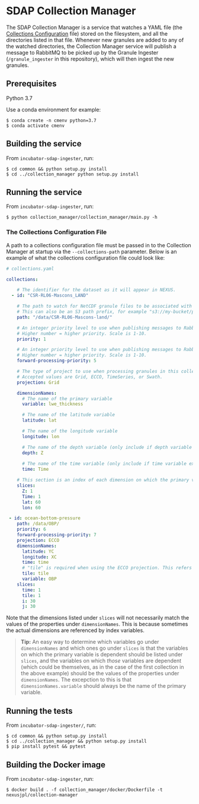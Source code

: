 # SDAP Collection Manager

The SDAP Collection Manager is a service that watches a YAML file (the [Collections
Configuration](#the-collections-configuration-file) file) stored on the filesystem, and all the directories listed in that
file. Whenever new granules are added to any of the watched directories, the Collection
Manager service will publish a message to RabbitMQ to be picked up by the Granule Ingester
(`/granule_ingester` in this repository), which will then ingest the new granules.


## Prerequisites

Python 3.7

Use a conda environment for example:

    $ conda create -n cmenv python=3.7
    $ conda activate cmenv    

## Building the service
From `incubator-sdap-ingester`, run:

    $ cd common && python setup.py install
    $ cd ../collection_manager python setup.py install
    

## Running the service
From `incubator-sdap-ingester`, run:

    $ python collection_manager/collection_manager/main.py -h
    
### The Collections Configuration File

A path to a collections configuration file must be passed in to the Collection Manager
at startup via the `--collections-path` parameter. Below is an example of what the 
collections configuration file could look like:

```yaml
# collections.yaml

collections:

    # The identifier for the dataset as it will appear in NEXUS.
  - id: "CSR-RL06-Mascons_LAND"

    # The path to watch for NetCDF granule files to be associated with this dataset. 
    # This can also be an S3 path prefix, for example "s3://my-bucket/path/to/granules/"
    path: "/data/CSR-RL06-Mascons-land/" 

    # An integer priority level to use when publishing messages to RabbitMQ for historical data. 
    # Higher number = higher priority. Scale is 1-10.
    priority: 1

    # An integer priority level to use when publishing messages to RabbitMQ for forward-processing data.
    # Higher number = higher priority. Scale is 1-10.
    forward-processing-priority: 5 

    # The type of project to use when processing granules in this collection.
    # Accepted values are Grid, ECCO, TimeSeries, or Swath.
    projection: Grid

    dimensionNames:
      # The name of the primary variable
      variable: lwe_thickness

      # The name of the latitude variable
      latitude: lat

      # The name of the longitude variable
      longitude: lon

      # The name of the depth variable (only include if depth variable exists)
      depth: Z 
      
      # The name of the time variable (only include if time variable exists)
      time: Time

    # This section is an index of each dimension on which the primary variable is dependent, mapped to their desired slice sizes.
    slices:
      Z: 1 
      Time: 1
      lat: 60
      lon: 60

 - id: ocean-bottom-pressure 
    path: /data/OBP/
    priority: 6
    forward-processing-priority: 7
    projection: ECCO
    dimensionNames:
      latitude: YC
      longitude: XC
      time: time
      # "tile" is required when using the ECCO projection. This refers to the name of the dimension containing the ECCO tile index.
      tile: tile
      variable: OBP
    slices:
      time: 1
      tile: 1
      i: 30
      j: 30
```

Note that the dimensions listed under `slices` will not necessarily match the values of the properties under `dimensionNames`. This is because sometimes
the actual dimensions are referenced by index variables. 

> **Tip:** An easy way to determine which variables go under `dimensionNames` and which ones go under `slices` is that the variables 
> on which the primary variable is dependent should be listed under `slices`, and the variables on which _those_ variables are dependent 
> (which could be themselves, as in the case of the first collection in the above example) should be the values of the properties under 
> `dimensionNames`. The excepction to this is that `dimensionNames.variable` should always be the name of the primary variable.

## Running the tests
From `incubator-sdap-ingester/`, run:

    $ cd common && python setup.py install
    $ cd ../collection_manager && python setup.py install
    $ pip install pytest && pytest
    
## Building the Docker image
From `incubator-sdap-ingester`, run:

    $ docker build . -f collection_manager/docker/Dockerfile -t nexusjpl/collection-manager
